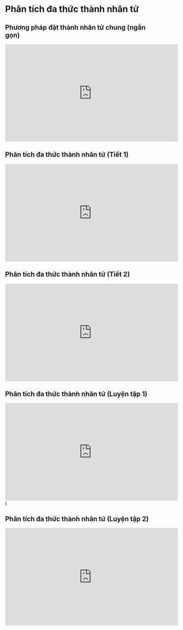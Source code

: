 # Phân tích đa thức thành nhân tử
## Phương pháp đặt thành nhân tử chung (ngắn gọn)
<iframe width="560" height="315" src="https://www.youtube.com/embed/DGV_fujDWb4?si=_bfpN7hrf8ZTwbQW" title="YouTube video player" frameborder="0" allow="accelerometer; autoplay; clipboard-write; encrypted-media; gyroscope; picture-in-picture; web-share" referrerpolicy="strict-origin-when-cross-origin" allowfullscreen></iframe>

## Phân tích đa thức thành nhân tử (Tiết 1)
<iframe width="560" height="315" src="https://www.youtube.com/embed/8trQWCLc9M0?si=TmjI6ii9HRZOAiPi" title="YouTube video player" frameborder="0" allow="accelerometer; autoplay; clipboard-write; encrypted-media; gyroscope; picture-in-picture; web-share" referrerpolicy="strict-origin-when-cross-origin" allowfullscreen></iframe>

## Phân tích đa thức thành nhân tử (Tiết 2)
<iframe width="560" height="315" src="https://www.youtube.com/embed/jMdJnRfU3Ws?si=yJgAPAalzOuiGWv-" title="YouTube video player" frameborder="0" allow="accelerometer; autoplay; clipboard-write; encrypted-media; gyroscope; picture-in-picture; web-share" referrerpolicy="strict-origin-when-cross-origin" allowfullscreen></iframe>

## Phân tích đa thức thành nhân tử (Luyện tập 1)
<iframe width="560" height="315" src="https://www.youtube.com/embed/RtcjhuoVzY0?si=afZNvXNWFgxd220W" title="YouTube video player" frameborder="0" allow="accelerometer; autoplay; clipboard-write; encrypted-media; gyroscope; picture-in-picture; web-share" referrerpolicy="strict-origin-when-cross-origin" allowfullscreen></iframe>)

## Phân tích đa thức thành nhân tử (Luyện tập 2)
<iframe width="560" height="315" src="https://www.youtube.com/embed/jon1PkEiJo8?si=btpxemdr0rSzqpRg" title="YouTube video player" frameborder="0" allow="accelerometer; autoplay; clipboard-write; encrypted-media; gyroscope; picture-in-picture; web-share" referrerpolicy="strict-origin-when-cross-origin" allowfullscreen></iframe>


